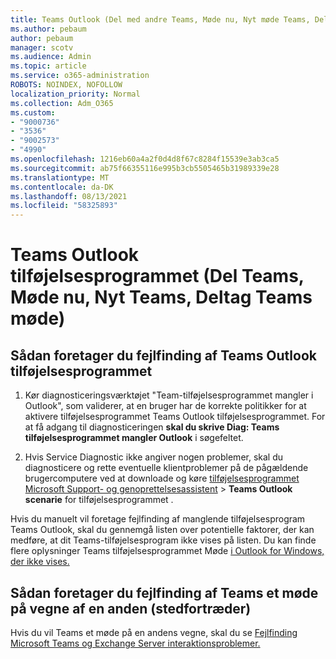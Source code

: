 ```yaml
---
title: Teams Outlook (Del med andre Teams, Møde nu, Nyt møde Teams, Deltag Teams møde)
ms.author: pebaum
author: pebaum
manager: scotv
ms.audience: Admin
ms.topic: article
ms.service: o365-administration
ROBOTS: NOINDEX, NOFOLLOW
localization_priority: Normal
ms.collection: Adm_O365
ms.custom:
- "9000736"
- "3536"
- "9002573"
- "4990"
ms.openlocfilehash: 1216eb60a4a2f0d4d8f67c8284f15539e3ab3ca5
ms.sourcegitcommit: ab75f66355116e995b3cb5505465b31989339e28
ms.translationtype: MT
ms.contentlocale: da-DK
ms.lasthandoff: 08/13/2021
ms.locfileid: "58325893"
---
```

# <a name="teams-outlook-add-in-share-to-teams--meet-now-new-teams-meeting-join-teams-meeting"></a>Teams Outlook tilføjelsesprogrammet (Del Teams, Møde nu, Nyt Teams, Deltag Teams møde)

## <a name="to-troubleshoot-a-missing-teams-outlook-add-in"></a>Sådan foretager du fejlfinding af Teams Outlook tilføjelsesprogrammet

1. Kør diagnosticeringsværktøjet "Team-tilføjelsesprogrammet mangler i Outlook", som validerer, at en bruger har de korrekte politikker for at aktivere tilføjelsesprogrammet Teams Outlook tilføjelsesprogrammet. For at få adgang til diagnosticeringen **skal du skrive Diag: Teams tilføjelsesprogrammet mangler Outlook** i søgefeltet.

1. Hvis Service Diagnostic ikke angiver nogen problemer, skal du diagnosticere og rette eventuelle klientproblemer på de pågældende brugercomputere ved at downloade og køre [tilføjelsesprogrammet Microsoft Support- og genoprettelsesassistent](https://aka.ms/SaRA-TeamsAddInScenario)  >  **Teams Outlook scenarie** for tilføjelsesprogrammet .

Hvis du manuelt vil foretage fejlfinding af manglende tilføjelsesprogram Teams Outlook, skal du gennemgå listen over potentielle faktorer, der kan medføre, at dit Teams-tilføjelsesprogram ikke vises på listen. Du kan finde flere oplysninger Teams tilføjelsesprogrammet Møde [i Outlook for Windows, der ikke vises.](https://docs.microsoft.com/microsoftteams/teams-add-in-for-outlook#teams-meeting-add-in-in-outlook-for-windows-does-not-show)

## <a name="to-troubleshoot-scheduling-a-teams-meeting-on-behalf-of-someone-else-delegate"></a>Sådan foretager du fejlfinding af Teams et møde på vegne af en anden (stedfortræder)

Hvis du vil Teams et møde på en andens vegne, skal du se [Fejlfinding Microsoft Teams og Exchange Server interaktionsproblemer.](https://docs.microsoft.com/microsoftteams/troubleshoot/known-issues/teams-exchange-interaction-issue)
